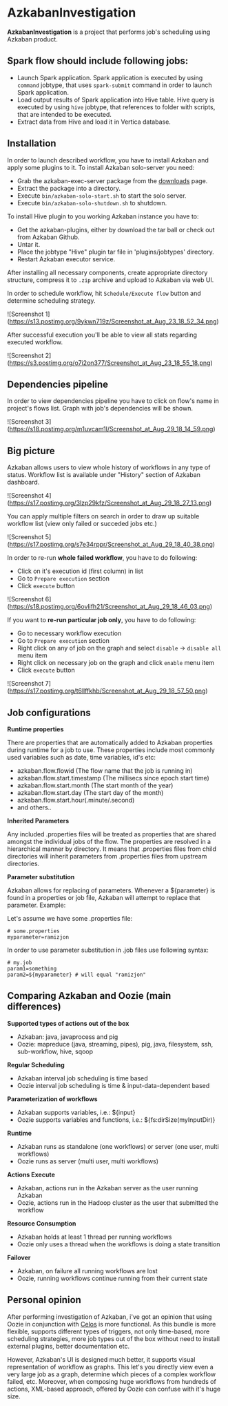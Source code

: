 # AzkabanInvestigation

**AzkabanInvestigation** is a project that performs job's scheduling using Azkaban product.

## Spark flow should include following jobs:
- Launch Spark application. Spark application is executed by using `command` jobtype, that uses `spark-submit` command in order to launch Spark application.
- Load output results of Spark application into Hive table. Hive query is executed by using `hive` jobtype, that references to folder with scripts, that are intended to be executed.
- Extract data from Hive and load it in Vertica database.


## Installation

In order to launch described workflow, you have to install Azkaban and apply some plugins to it.
To install Azkaban solo-server you need:
- Grab the azkaban-exec-server package from the [downloads](http://azkaban.github.io/downloads.html) page.
- Extract the package into a directory.
- Execute `bin/azkaban-solo-start.sh` to start the solo server. 
- Execute `bin/azkaban-solo-shutdown.sh` to shutdown.

To install Hive plugin to you working Azkaban instance you have to:
- Get the azkaban-plugins, either by download the tar ball or check out from Azkaban Github.
- Untar it.
- Place the jobtype "Hive" plugin tar file in 'plugins/jobtypes' directory.
- Restart Azkaban executor service.

After installing all necessary components, create appropriate directory structure, compress it to `.zip` archive and upload to Azkaban via web UI.

In order to schedule workflow, hit `Schedule/Execute flow` button and determine scheduling strategy.

![Screenshot 1] (https://s13.postimg.org/9ykwn719z/Screenshot_at_Aug_23_18_52_34.png)

After successful execution you'll be able to view all stats regarding executed workflow.

![Screenshot 2] (https://s3.postimg.org/o7i2on377/Screenshot_at_Aug_23_18_55_18.png)

## Dependencies pipeline

In order to view dependencies pipeline you have to click on flow's name in project's flows list. Graph with job's dependencies will be shown.

![Screenshot 3] (https://s18.postimg.org/m1uvcam1l/Screenshot_at_Aug_29_18_14_59.png)

## Big picture

Azkaban allows users to view whole history of workflows in any type of status. Workflow list is available under "History" section of Azkaban dashboard.

![Screenshot 4] (https://s17.postimg.org/3lzp29kfz/Screenshot_at_Aug_29_18_27_13.png)

You can apply multiple filters on search in order to draw up suitable workflow list (view only failed or succeded jobs etc.)

![Screenshot 5] (https://s17.postimg.org/s7e34rppr/Screenshot_at_Aug_29_18_40_38.png)

In order to re-run **whole failed workflow**, you have to do following:
- Click on it's execution id (first column) in list
- Go to `Prepare execution` section
- Click `execute` button

![Screenshot 6] (https://s18.postimg.org/6ovlifh21/Screenshot_at_Aug_29_18_46_03.png)

If you want to **re-run particular job only**, you have to do following:
- Go to necessary workflow execution
- Go to `Prepare execution` section
- Right click on any of job on the graph and select `disable` -> `disable all` menu item
- Right click on necessary job on the graph and click `enable` menu item
- Click `execute` button

![Screenshot 7] (https://s17.postimg.org/t6llffkhb/Screenshot_at_Aug_29_18_57_50.png)

## Job configurations

**Runtime properties**

There are properties that are automatically added to Azkaban properties during runtime for a job to use.
These properties include most commonly used variables such as date, time variables, id's etc:
- azkaban.flow.flowid (The flow name that the job is running in)
- azkaban.flow.start.timestamp (The millisecs since epoch start time)
- azkaban.flow.start.month (The start month of the year)
- azkaban.flow.start.day	(The start day of the month)
- azkaban.flow.start.hour(.minute/.second) 
- and others..

**Inherited Parameters**

Any included .properties files will be treated as properties that are shared amongst the individual jobs of the flow. The properties are resolved in a hierarchical manner by directory. It means that .properties files from child directories will inherit parameters from .properties files from upstream directories.

**Parameter substitution**

Azkaban allows for replacing of parameters. Whenever a ${parameter} is found in a properties or job file, Azkaban will attempt to replace that parameter.
Example:

Let's assume we have some .properties file:

    # some.properties
    myparameter=ramizjon

In order to use parameter substitution in .job files use following syntax:

    # my.job
    param1=something
    param2=${myparameter} # will equal "ramizjon"
    

## Comparing Azkaban and Oozie (main differences)

**Supported types of actions out of the box**

- Azkaban: java, javaprocess and pig
- Oozie: mapreduce (java, streaming, pipes), pig, java, filesystem, ssh, sub-workflow, hive, sqoop

**Regular Scheduling**

- Azkaban interval job scheduling is time based
- Oozie interval job scheduling is time & input-data-dependent based

**Parameterization of workflows**
- Azkaban supports variables, i.e.: ${input}
- Oozie supports variables and functions, i.e.: ${fs:dirSize(myInputDir)}

**Runtime**
- Azkaban runs as standalone (one workflows) or server (one user, multi workflows)
- Oozie runs as server (multi user, multi workflows)

**Actions Execute**

- Azkaban, actions run in the Azkaban server as the user running Azkaban
- Oozie, actions run in the Hadoop cluster as the user that submitted the workflow

**Resource Consumption**
- Azkaban holds at least 1 thread per running workflows
- Oozie only uses a thread when the workflows is doing a state transition

**Failover**

- Azkaban, on failure all running workflows are lost
- Oozie, running workflows continue running from their current state

## Personal opinion

After performing investigation of Azkaban, i've got an opinion that using Oozie in conjunction with [Celos](https://github.com/collectivemedia/celos) is more functional. As this bundle is more flexible, supports different types of triggers, not only time-based, more scheduling strategies, more job types out of the box without need to install external plugins, better documentation etc.

However, Azkaban's UI is designed much better, it supports visual representation of workflow as graphs. This let's you directly view even a very large job as a graph, determine which pieces of a complex workflow failed, etc. Moreover, when composing huge workflows from hundreds of actions, XML-based approach, offered by Oozie can confuse with it's huge size. 
